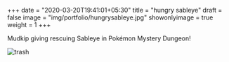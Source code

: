 +++
date = "2020-03-20T19:41:01+05:30"
title = "hungry sableye"
draft = false
image = "img/portfolio/hungrysableye.jpg"
showonlyimage = true
weight = 1
+++

Mudkip giving rescuing Sableye in Pokémon Mystery Dungeon!

![trash](/img/portfolio/hungrysableye.jpg)

